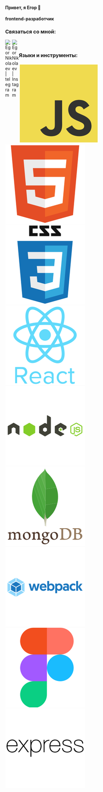 #### Привет, я Егор 👋
#### frontend-разработчик


### Связаться со мной:

[<img align="left" alt="EgorNikolaev | telegram" width="22px" src="https://cdn.jsdelivr.net/npm/simple-icons@v3/icons/telegram.svg" />][telegram]
[<img align="left" alt="EgorNikolaev | Instagram" width="22px" src="https://cdn.jsdelivr.net/npm/simple-icons@v3/icons/linkedin.svg" />][linkedin]

[telegram]: https://t.me/egorick
[linkedin]: https://www.linkedin.com/in/egor-nikolaev-74a3501b8/

<br />

### Языки и инструменты:

![JavaScript](https://github.com/devicons/devicon/blob/master/icons/javascript/javascript-original.svg)
![HTML5](https://github.com/devicons/devicon/blob/master/icons/html5/html5-original.svg)
![CSS3](https://github.com/devicons/devicon/blob/master/icons/css3/css3-original-wordmark.svg)
![React](https://github.com/devicons/devicon/blob/master/icons/react/react-original-wordmark.svg)
![NodeJS](https://github.com/devicons/devicon/blob/master/icons/nodejs/nodejs-original-wordmark.svg)
![MongoDB](https://github.com/devicons/devicon/blob/master/icons/mongodb/mongodb-original-wordmark.svg)
![Webpack](https://github.com/devicons/devicon/blob/master/icons/webpack/webpack-original-wordmark.svg)
![Figma](https://github.com/devicons/devicon/blob/master/icons/figma/figma-original.svg)
![Express](https://github.com/devicons/devicon/blob/master/icons/express/express-original-wordmark.svg)
